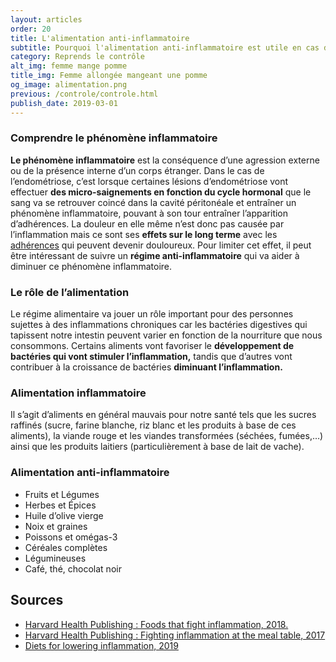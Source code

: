 ```yaml
---
layout: articles
order: 20
title: L'alimentation anti-inflammatoire
subtitle: Pourquoi l'alimentation anti-inflammatoire est utile en cas d'endométriose.
category: Reprends le contrôle
alt_img: femme mange pomme
title_img: Femme allongée mangeant une pomme
og_image: alimentation.png
previous: /controle/controle.html
publish_date: 2019-03-01
---
```


### Comprendre le phénomène inflammatoire
**Le phénomène inflammatoire** est la conséquence d’une agression externe ou de la présence interne d’un corps étranger. Dans le cas de l’endométriose, c’est lorsque certaines lésions d’endométriose vont effectuer **des micro-saignements en fonction du cycle hormonal** que le sang va se retrouver coincé dans la cavité péritonéale et entraîner un phénomène inflammatoire, pouvant à son tour entraîner l’apparition d’adhérences.
La douleur en elle même n’est donc pas causée par l’inflammation mais ce sont ses **effets sur le long terme** avec les [adhérences](/savoir/adherences.html) qui peuvent devenir douloureux. Pour limiter cet effet, il peut être intéressant de suivre un **régime anti-inflammatoire** qui va aider à diminuer ce phénomène inflammatoire.

### Le rôle de l’alimentation
Le régime alimentaire va jouer un rôle important pour des personnes sujettes à des inflammations chroniques car les bactéries digestives qui tapissent notre intestin peuvent varier en fonction de la nourriture que nous consommons. Certains aliments vont favoriser le **développement de bactéries qui vont stimuler l’inflammation,** tandis que d’autres vont contribuer à la croissance de bactéries **diminuant l’inflammation.**
### Alimentation inflammatoire
Il s’agit d’aliments en général mauvais pour notre santé tels que les sucres raffinés (sucre, farine blanche, riz blanc et les produits à base de ces aliments), la viande rouge et les viandes transformées (séchées, fumées,…) ainsi que les produits laitiers (particulièrement à base de lait de vache).
### Alimentation anti-inflammatoire

* Fruits et Légumes
* Herbes et Épices
* Huile d’olive vierge
* Noix et graines
* Poissons et omégas-3
* Céréales complètes
* Légumineuses
* Café, thé, chocolat noir


## Sources
* <a href="https://www.health.harvard.edu/staying-healthy/foods-that-fight-inflammation">Harvard Health Publishing : Foods that fight inflammation, 2018.</a>
* <a href="https://www.health.harvard.edu/healthy-eating/fighting-inflammation-at-the-meal-table">Harvard Health Publishing : Fighting inflammation at the meal table, 2017</a>
* <a href="https://www.aarp.org/health/conditions-treatments/info-2019/diets-for-lowering-inflammation.html">Diets for lowering inflammation, 2019</a>